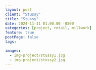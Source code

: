```yaml
---
layout: post
client: "Stussy"
title: "Stussy"
date: 2024-11-11 01:00:00 -0500
categories: [project, retail, millwork]
feature: true
postPage: false
tags:

images:
  - img-project/stussy1.jpg
  - img-project/stussy2.jpg
---
```

